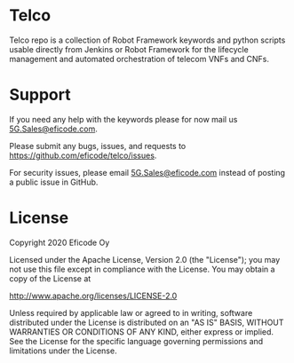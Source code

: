 # Telco

Telco repo is a collection of Robot Framework keywords and python scripts usable directly from Jenkins or Robot Framework for the lifecycle management and automated orchestration of telecom VNFs and CNFs.

# Support

If you need any help with the keywords please for now mail us 5G.Sales@eficode.com.

Please submit any bugs, issues, and requests to https://github.com/eficode/telco/issues.

For security issues, please email 5G.Sales@eficode.com instead of posting a public issue in GitHub.

# License

Copyright 2020 Eficode Oy

Licensed under the Apache License, Version 2.0 (the "License"); you may not use this file except in compliance with the License. You may obtain a copy of the License at

http://www.apache.org/licenses/LICENSE-2.0

Unless required by applicable law or agreed to in writing, software distributed under the License is distributed on an "AS IS" BASIS, WITHOUT WARRANTIES OR CONDITIONS OF ANY KIND, either express or implied. See the License for the specific language governing permissions and limitations under the License.
